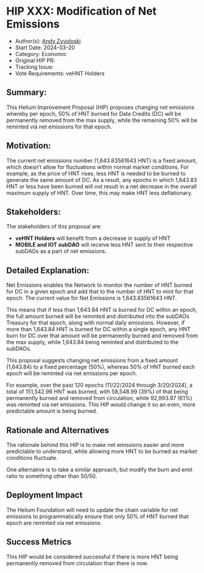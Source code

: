# HIP XXX: Modification of Net Emissions 

- Author(s): [Andy Zyvoloski](https://github.com/heatedlime) 
- Start Date: 2024-03-20
- Category: Economic
- Original HIP PR: 
- Tracking Issue:
- Vote Requirements: veHNT Holders

## Summary:
This Helium Improvement Proposal (HIP) proposes changing net emissions whereby per epoch, 50% of HNT burned for Data Credits (DC) will be permanently removed from the max supply, while the remaining 50% will be reminted via net emissions for that epoch. 


## Motivation:
The current net emissions number (1,643.83561643 HNT) is a fixed amount, which doesn’t allow for fluctuations within normal market conditions. For example, as the price of HNT rises, less HNT is needed to be burned to generate the same amount of DC. As a result, any epochs in which 1,643.83 HNT or less have been burned will not result in a net decrease in the overall maximum supply of HNT. Over time, this may make HNT less deflationary.

## Stakeholders:
The stakeholders of this proposal are:

- **veHNT Holders** will benefit from a decrease in supply of HNT
- **MOBILE and IOT subDAO** will receive less HNT sent to their respective subDAOs as a part of net emissions. 


## Detailed Explanation:
Net Emissions enables the Network to monitor the number of HNT burned for DC in a given epoch and add that to the number of HNT to mint for that epoch. The current value for Net Emissions is 1,643.83561643 HNT.

This means that if less than 1,643.84 HNT is burned for DC within an epoch, the full amount burned will be reminted and distributed into the subDAOs Treasury for that epoch, along with normal daily emissions. However, if more than 1,643.84 HNT is burned for DC within a single epoch, any HNT burn for DC over that amount will be permanently burned and removed from the max supply, while 1,643.84 being reminted and distributed to the subDAOs. 

This proposal suggests changing net emissions from a fixed amount (1,643.84) to a fixed percentage (50%), whereas 50% of HNT burned each epoch will be reminted via net emissions per epoch.

For example, over the past 120 epochs (11/22/2024 through 3/20/2024), a total of 151,542.96 HNT was burned, with 58,548.99 (39%) of that being permanently burned and removed from circulation, while 92,993.97 (61%) was reminted via net emissions. This HIP would change it so an even, more predictable amount is being burned.


## Rationale and Alternatives
The rationale behind this HIP is to make net emissions easier and more predictable to understand, while allowing more HNT to be burned as market conditions fluctuate. 

One alternative is to take a similar approach, but modify the burn and emit ratio to something other than 50/50.

## Deployment Impact
The Helium Foundation will need to update the chain variable for net emissions to programmatically ensure that only 50% of HNT burned that epoch are reminted via net emissions. 

## Success Metrics
This HIP would be considered successful if there is more HNT being permanently removed from circulation than there is now. 



